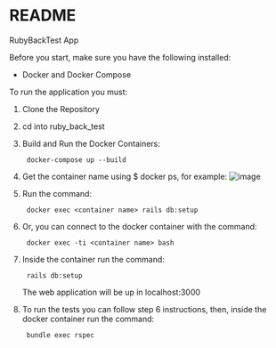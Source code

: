 # README
RubyBackTest App

Before you start, make sure you have the following installed:
- Docker and Docker Compose

To run the application you must:
1. Clone the Repository
2. cd into ruby_back_test
3. Build and Run the Docker Containers:
   
        docker-compose up --build
   
4. Get the container name using $ docker ps, for example:
  ![image](https://github.com/gmkoeb/ruby_back_test/assets/105087841/4ee11192-4bb2-421d-9246-45cc1227c24b)

5. Run the command:
 
        docker exec <container name> rails db:setup

6. Or, you can connect to the docker container with the command:
   
        docker exec -ti <container name> bash
        
7. Inside the container run the command:

        rails db:setup
   
   The web application will be up in localhost:3000 

8. To run the tests you can follow step 6 instructions, then, inside the docker container run the command:
   
        bundle exec rspec
